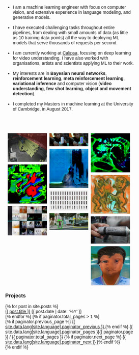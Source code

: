 <style>
    * {
  box-sizing: border-box;
}

body {
  margin: 0;
  font-family: Arial;
}

.header {
  text-align: center;
  padding: 32px;
}

.row {
  display: -ms-flexbox; /* IE10 */
  display: flex;
  -ms-flex-wrap: wrap; /* IE10 */
  flex-wrap: wrap;
  padding: 0 4px;
}

/* Create four equal columns that sits next to each other */
.column {
  -ms-flex: 33%; /* IE10 */
  flex: 33%;
  max-width: 33%;
  padding: 0 4px;
}

.column img {
  margin-top: 8px;
  vertical-align: middle;
  width: 100%;
}

/* Responsive layout - makes a two column-layout instead of four columns */
@media screen and (max-width: 800px) {
  .column {
    -ms-flex: 50%;
    flex: 50%;
    max-width: 50%;
  }
}

/* Responsive layout - makes the two columns stack on top of each other instead of next to each other */
@media screen and (max-width: 600px) {
  .column {
    -ms-flex: 100%;
    flex: 100%;
    max-width: 100%;
  }
}

</style>
* I am a machine learning engineer with focus on computer vision, and extensive experience in language modeling, and generative models. 
<br/><br/>
* I have executed challenging tasks throughout entire pipelines, from dealing with small amounts of data (as little as 10 training data points) all the way to deploying ML models that serve thousands of requests per second.
<br/><br/>
* I am currently working at [Calipsa](calipsa.io), focusing on deep learning for video understanding. I have also worked with organisations, artists and scientists applying ML to their work.
<br/><br/>
* My interests are in **Bayesian neural networks**, **reinforcement learning**, **meta reinforcement learning**, **variational inference** and computer vision (**video understanding**, **few shot learning**, **object and movement detection**).
<br/><br/>
* I completed my Masters in machine learning at the University of Cambridge, in August 2017. 

<br/><br/>

<div class="row"> 
  <div class="column">
    <a href="/calipsa"><img src="/assets/images/calipsa/calipsa.gif" style="width:100%"></a>
    <a href="/the-doors"><img src="/assets/images/thedoors/zachblas_the-doors_GAN-LSD.jpg" style="width:100%"></a> 
    <a href="/cad-conspiracy"><img src="/assets/images/cad.jpg" style="width:100%"></a>
      <a href="/serafin><img src="/assets/images/serafin/im_1.jpg" style="width:100%"></a>
      
    
  </div>
  <div class="column">
    <a href="/fa"><img src="/assets/images/fa/can1.jpg" style="width:100%"></a>
    <a href="/the-doors"><img src="/assets/images/thedoors/zachblas_the-doors_california-glass-architecture.jpg" style="width:100%"></a>
    <a href="/fa"><img src="/assets/images/can3.jpg" style="width:100%"></a>
    <a href="/calipsa"><img src="/assets/images/calipsa/calipsa2.jpg" style="width:100%"></a>
      <a href="/serafin><img src="/assets/images/serafin/im_7.jpg" style="width:100%"></a>
    
  </div>  
  <div class="column">
    <a href="/the-doors"><img src="/assets/images/thedoors/zachblas_the-doors_GAN-brains-and-neural-networks3.jpg" style="width:100%"></a>
    <a href="/xinnn"><img src="/assets/images/xin.jpg" style="width:100%"></a>
    <a href="/fa"><img src="/assets/images/fa4.jpeg" style="width:100%"></a>
      <a href="/serafin"><img src="/assets/images/serafin/im_2.jpg" style="width:100%"></a>
      
<!--     <img src="/assets/images/thedoors/zachblas_the-doors_GAN-brains-and-neural-networks3.jpg" style="width:100%"> -->
    
  </div>
</div>


### Projects ###
<article class="container-posts">
  {% for post in site.posts %}
  <div class="posts-list-item">
    <span class="posts-list-item-name float-left">
      <a href="{{ post.url }}">{{ post.title }}</a>
    </span>
    <span class="posts-list-item-date float-right">
      {{ post.date | date: '%Y' }}
    </span>
  </div>
  {% endfor %}
  {% if paginator.total_pages > 1 %}
  <div class="list-pagination">
    {% if paginator.previous_page %}
    <a href="{{ paginator.previous_page_path }}" class="float-left">
      {{ site.data.lang[site.language].paginator_previous }}
    </a>
    {% endif %}
    <span class="page_number">
      {{ site.data.lang[site.language].paginator_pages }}{{ paginator.page }} / {{ paginator.total_pages }}
    </span>
    {% if paginator.next_page %}
    <a href="{{ paginator.next_page_path }}" class="float-right">
      {{ site.data.lang[site.language].paginator_next }}
    </a>
    {% endif %}
  </div>
  {% endif %}
</article>
